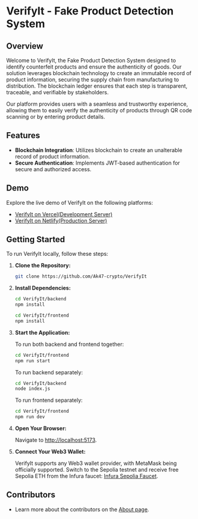 # VerifyIt - Fake Product Detection System

## Overview

Welcome to VerifyIt, the Fake Product Detection System designed to identify counterfeit products and ensure the authenticity of goods. Our solution leverages blockchain technology to create an immutable record of product information, securing the supply chain from manufacturing to distribution. The blockchain ledger ensures that each step is transparent, traceable, and verifiable by stakeholders.

Our platform provides users with a seamless and trustworthy experience, allowing them to easily verify the authenticity of products through QR code scanning or by entering product details.

## Features

- **Blockchain Integration**: Utilizes blockchain to create an unalterable record of product information.
- **Secure Authentication**: Implements JWT-based authentication for secure and authorized access.

## Demo

Explore the live demo of VerifyIt on the following platforms:

- [VerifyIt on Vercel(Development Server)](https://verifyit.vercel.app)
- [VerifyIt on Netlify(Production Server)](https://verifyit.netlify.app)

## Getting Started

To run VerifyIt locally, follow these steps:

1. **Clone the Repository:**

    ```bash
    git clone https://github.com/Ak47-crypto/VerifyIt
    ```

2. **Install Dependencies:**

    ```bash
    cd VerifyIt/backend
    npm install
    ```

    ```bash
    cd VerifyIt/frontend
    npm install
    ```

3. **Start the Application:**

    To run both backend and frontend together:

    ```bash
    cd VerifyIt/frontend
    npm run start
    ```

    To run backend separately:

    ```bash
    cd VerifyIt/backend
    node index.js
    ```

    To run frontend separately:

    ```bash
    cd VerifyIt/frontend
    npm run dev
    ```

4. **Open Your Browser:**

    Navigate to [http://localhost:5173](http://localhost:5173).

5. **Connect Your Web3 Wallet:**

    VerifyIt supports any Web3 wallet provider, with MetaMask being officially supported. Switch to the Sepolia testnet and receive free Sepolia ETH from the Infura faucet: [Infura Sepolia Faucet](https://www.infura.io/faucet/sepolia).

## Contributors

- Learn more about the contributors on the [About page](https://verifyit.netlify.app/about).
